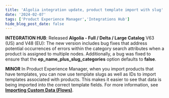 ```yaml
---
title: 'Algolia integration update, product template import with slug'
date: '2024-02-07'
tags: ['Product Experience Manager','Integrations Hub']
hide_blog_post_date: false
---
```

**INTEGRATION HUB**: Released **Algolia - Full / Delta / Large Catalog** V63 (US) and V48 (EU): The new version includes bug fixes that address potential occurrences of errors within the category search attributes when a product is assigned to multiple nodes. Additionally, a bug was fixed to ensure that the **ep\_name\_plus\_slug\_categories** option defaults to **false**.

**MINOR** In Product Experience Manager, when you import products that have templates, you can now use template slugs as well as IDs to import templates associated with products. This makes it easier to see that data is being imported into the correct template fields. For more information, see **[Importing Custom Data (Flows)](https://elasticpath.dev/docs/pxm/products/importing-products/product-importer-csv#importing-custom-data-flows)**.
